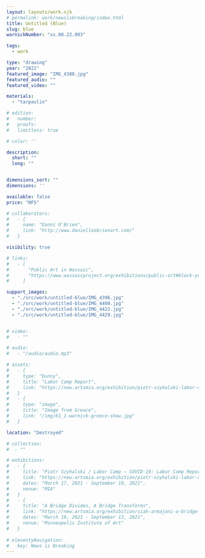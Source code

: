 ```yaml
---
layout: layouts/work.njk
# permalink: work/newsisbreaking/index.html
title: Untitled (Blue)
slug: blue
warnickNumber: "xx.00.22.003"

tags:
  - work

type: "drawing"
year: "2022"
featured_image: "IMG_4380.jpg"
featured_audio: ""
featured_video: ""

materials: 
  - "tarpaulin"

# edition: 
#   number: 
#   proofs: 
#   limitless: true

# color: ''

description:
  short: ""
  long: ""


dimensions_sort: ""
dimensions: ''

available: false
price: "NFS"

# collaborators:
#   - {
#     name: "Danni O'Brien",
#     link: "http://www.danielleobrienart.com/"
#   }

visibility: true

# links:
#   - [
#       "Public Art in Wassaic",
#       "https://www.wassaicproject.org/exhibitions/public-art#block-yui_3_17_2_1_1635259463800_75918",
#     ]

support_images: 
  - "./src/work/untitled-blue/IMG_4396.jpg"
  - "./src/work/untitled-blue/IMG_4400.jpg"
  - "./src/work/untitled-blue/IMG_4422.jpg"
  - "./src/work/untitled-blue/IMG_4429.jpg"


# video:
#   - ""

# audio:
#   - "/audio/audio.mp3"

# assets: 
#   - {
#     type: "bunny",
#     title: "Labor Camp Report",
#     link: "https://new.artsmia.org/exhibition/piotr-szyhalski-labor-camp-covid-19-labor-camp-report"
#   }
#   - {
#     type: "image",
#     title: "Image from Greace",
#     link: "/img/61_1-warnick-greece-show.jpg"
#   }

location: "Destroyed"

# collection:
#  - ""

# exhibitions:
#   - {
#     title: "Piotr Szyhalski / Labor Camp – COVID-19: Labor Camp Report",
#     link: "https://new.artsmia.org/exhibition/piotr-szyhalski-labor-camp-covid-19-labor-camp-report",
#     dates: "March 17, 2021 - September 19, 2021",
#     venue: "MIA"
#   }
#   - {
#     title: "A Bridge Divides, A Bridge Transforms",
#     link: "https://new.artsmia.org/exhibition/siah-armajani-a-bridge-divides-a-bridge-transforms",
#     dates: "March 19, 2021 - September 13, 2021",
#     venue: "Minneapolis Institute of Art"
#   }
  
# eleventyNavigation:
#   key: News is Breaking
---
```

